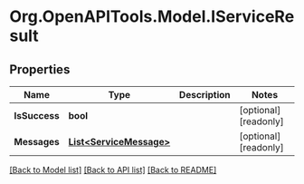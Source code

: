 # Org.OpenAPITools.Model.IServiceResult

## Properties

Name | Type | Description | Notes
------------ | ------------- | ------------- | -------------
**IsSuccess** | **bool** |  | [optional] [readonly] 
**Messages** | [**List&lt;ServiceMessage&gt;**](ServiceMessage.md) |  | [optional] [readonly] 

[[Back to Model list]](../README.md#documentation-for-models) [[Back to API list]](../README.md#documentation-for-api-endpoints) [[Back to README]](../README.md)

